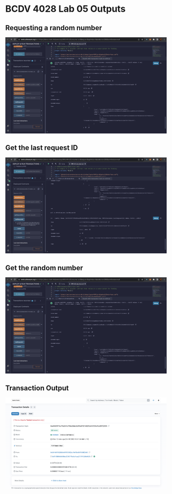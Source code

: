 # BCDV 4028 Lab 05 Outputs

## Requesting a random number

![Initial Request](https://github.com/aratrika1996/BCDV-4028-Assignments/blob/main/Lab%2005/RequestNumber.png)

## Get the last request ID

![Request ID](https://github.com/aratrika1996/BCDV-4028-Assignments/blob/main/Lab%2005/RequestID.png)

## Get the random number

![Output](https://github.com/aratrika1996/BCDV-4028-Assignments/blob/main/Lab%2005/RequestNumber.png)

## Transaction Output

![Transaction Output](https://github.com/aratrika1996/BCDV-4028-Assignments/blob/main/Lab%2005/Transaction.png)